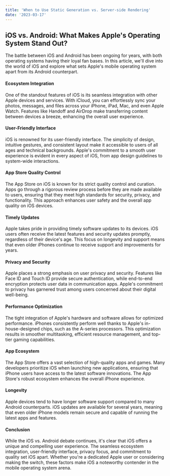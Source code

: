 ```yaml
---
title: 'When to Use Static Generation vs. Server-side Rendering'
date: '2023-03-17'
---
```


## iOS vs. Android: What Makes Apple's Operating System Stand Out?

The battle between iOS and Android has been ongoing for years, with both operating systems having their loyal fan bases. In this article, we'll dive into the world of iOS and explore what sets Apple's mobile operating system apart from its Android counterpart.

#### Ecosystem Integration

One of the standout features of iOS is its seamless integration with other Apple devices and services. With iCloud, you can effortlessly sync your photos, messages, and files across your iPhone, iPad, Mac, and even Apple Watch. Features like Handoff and AirDrop make transferring content between devices a breeze, enhancing the overall user experience.

#### User-Friendly Interface

iOS is renowned for its user-friendly interface. The simplicity of design, intuitive gestures, and consistent layout make it accessible to users of all ages and technical backgrounds. Apple's commitment to a smooth user experience is evident in every aspect of iOS, from app design guidelines to system-wide interactions.

#### App Store Quality Control

The App Store on iOS is known for its strict quality control and curation. Apps go through a rigorous review process before they are made available to users, ensuring that they meet high standards for security, privacy, and functionality. This approach enhances user safety and the overall app quality on iOS devices.

#### Timely Updates

Apple takes pride in providing timely software updates to its devices. iOS users often receive the latest features and security updates promptly, regardless of their device's age. This focus on longevity and support means that even older iPhones continue to receive support and improvements for years.

#### Privacy and Security

Apple places a strong emphasis on user privacy and security. Features like Face ID and Touch ID provide secure authentication, while end-to-end encryption protects user data in communication apps. Apple's commitment to privacy has garnered trust among users concerned about their digital well-being.

#### Performance Optimization

The tight integration of Apple's hardware and software allows for optimized performance. iPhones consistently perform well thanks to Apple's in-house-designed chips, such as the A-series processors. This optimization results in smoother multitasking, efficient resource management, and top-tier gaming capabilities.

#### App Ecosystem

The App Store offers a vast selection of high-quality apps and games. Many developers prioritize iOS when launching new applications, ensuring that iPhone users have access to the latest software innovations. The App Store's robust ecosystem enhances the overall iPhone experience.

#### Longevity

Apple devices tend to have longer software support compared to many Android counterparts. iOS updates are available for several years, meaning that even older iPhone models remain secure and capable of running the latest apps and features.

#### Conclusion

While the iOS vs. Android debate continues, it's clear that iOS offers a unique and compelling user experience. The seamless ecosystem integration, user-friendly interface, privacy focus, and commitment to quality set iOS apart. Whether you're a dedicated Apple user or considering making the switch, these factors make iOS a noteworthy contender in the mobile operating system arena.